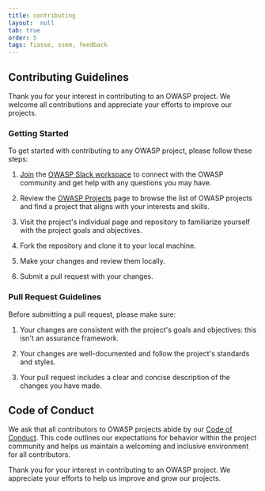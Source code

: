 ```yaml
---
title: contributing
layout:  null
tab: true
order: 5
tags: fiasse, ssem, feedback
---
```


## Contributing Guidelines

Thank you for your interest in contributing to an OWASP project. We welcome all contributions and appreciate your efforts to improve our projects.

### Getting Started

To get started with contributing to any OWASP project, please follow these steps:

1. [Join](http://owasp.org/slack/invite) the [OWASP Slack workspace](https://owasp.slack.com) to connect with the OWASP community and get help with any questions you may have.

2. Review the [OWASP Projects](https://owasp.org/projects/) page to browse the list of OWASP projects and find a project that aligns with your interests and skills.

3. Visit the project's individual page and repository to familiarize yourself with the project goals and objectives.

4. Fork the repository and clone it to your local machine.

5. Make your changes and review them locally.

6. Submit a pull request with your changes.

### Pull Request Guidelines

Before submitting a pull request, please make sure:

1. Your changes are consistent with the project's goals and objectives: this isn't an assurance framework.

2. Your changes are well-documented and follow the project's standards and styles.

3. Your pull request includes a clear and concise description of the changes you have made.

## Code of Conduct

We ask that all contributors to OWASP projects abide by our [Code of Conduct](https://owasp.org/www-policy/operational/code-of-conduct). This code outlines our expectations for behavior within the project community and helps us maintain a welcoming and inclusive environment for all contributors.

Thank you for your interest in contributing to an OWASP project. We appreciate your efforts to help us improve and grow our projects.

